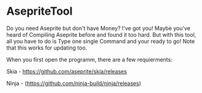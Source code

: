 # AsepriteTool
Do you need Aseprite but don't have Money? I've got you! Maybe you've heard of Compiling Aseprite before and found it too hard. But with this tool, all you have to do is Type one single Command and your ready to go! Note that this works for updating too.

When you first open the programm, there are a few requierments:

Skia - https://github.com/aseprite/skia/releases

Ninja - (https://github.com/ninja-build/ninja/releases)

